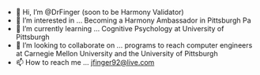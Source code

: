 - 👋 Hi, I’m @DrFinger (soon to be Harmony Validator)
- 👀 I’m interested in ... Becoming a Harmony Ambassador in Pittsburgh Pa
- 🌱 I’m currently learning ... Cognitive Psychology at University of Pittsburgh
- 💞️ I’m looking to collaborate on ...  programs to reach computer engineers at Carnegie Mellon University and the University of Pittsburgh
- 📫 How to reach me ... jfinger92@live.com

<!---
DrFinger/DrFinger is a ✨ special ✨ repository because its `README.md` (this file) appears on your GitHub profile.
You can click the Preview link to take a look at your changes.
--->

